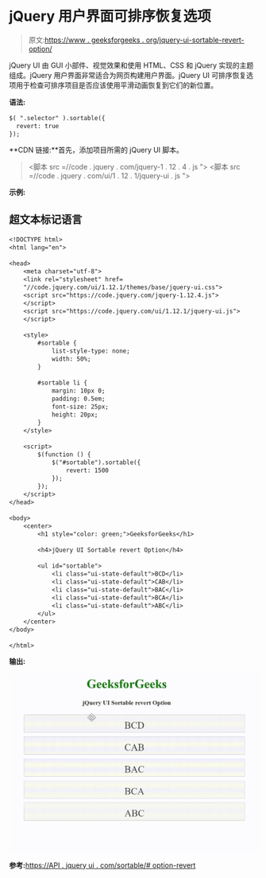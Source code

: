 # jQuery 用户界面可排序恢复选项

> 原文:[https://www . geeksforgeeks . org/jquery-ui-sortable-revert-option/](https://www.geeksforgeeks.org/jquery-ui-sortable-revert-option/)

jQuery UI 由 GUI 小部件、视觉效果和使用 HTML、CSS 和 jQuery 实现的主题组成。jQuery 用户界面非常适合为网页构建用户界面。jQuery UI 可排序恢复选项用于检查可排序项目是否应该使用平滑动画恢复到它们的新位置。

**语法:**

```
$( ".selector" ).sortable({
  revert: true
});
```

**CDN 链接:**首先，添加项目所需的 jQuery UI 脚本。

> <link rel="”stylesheet”" href="”//code.jquery.com/ui/1.12.1/themes/smoothness/jquery-ui.css”">
> <脚本 src =//code . jquery . com/jquery-1 . 12 . 4 . js "></脚本>
> <脚本 src =//code . jquery . com/ui/1 . 12 . 1/jquery-ui . js "></脚本>

**示例:**

## 超文本标记语言

```
<!DOCTYPE html>
<html lang="en">

<head>
    <meta charset="utf-8">
    <link rel="stylesheet" href=
    "//code.jquery.com/ui/1.12.1/themes/base/jquery-ui.css">
    <script src="https://code.jquery.com/jquery-1.12.4.js">
    </script>
    <script src="https://code.jquery.com/ui/1.12.1/jquery-ui.js">
    </script>

    <style>
        #sortable {
            list-style-type: none;
            width: 50%;
        }

        #sortable li {
            margin: 10px 0;
            padding: 0.5em;
            font-size: 25px;
            height: 20px;
        }
    </style>

    <script>
        $(function () {
            $("#sortable").sortable({
                revert: 1500
            });
        });
    </script>
</head>

<body>
    <center>
        <h1 style="color: green;">GeeksforGeeks</h1>

        <h4>jQuery UI Sortable revert Option</h4>

        <ul id="sortable">
            <li class="ui-state-default">BCD</li>
            <li class="ui-state-default">CAB</li>
            <li class="ui-state-default">BAC</li>
            <li class="ui-state-default">BCA</li>
            <li class="ui-state-default">ABC</li>
        </ul>
    </center>
</body>

</html>
```

**输出:**

![](img/7108cebf2d4bf97e8ab6bcc815426e38.png)

**参考:**[https://API . jquery ui . com/sortable/# option-revert](https://api.jqueryui.com/sortable/#option-revert)